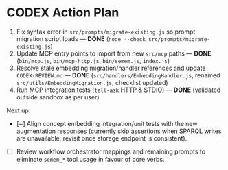# CODEX Action Plan

1. Fix syntax error in `src/prompts/migrate-existing.js` so prompt migration script loads — **DONE** (`node --check src/prompts/migrate-existing.js`)
2. Update MCP entry points to import from new `src/mcp` paths — **DONE** (`bin/mcp.js`, `bin/mcp-http.js`, `bin/semem.js`, `index.js`)
3. Resolve stale embedding migration/handler references and update `CODEX-REVIEW.md` — **DONE** (`src/handlers/EmbeddingHandler.js`, renamed `src/utils/EmbeddingMigration.js`, checklist updated)
4. Run MCP integration tests (`tell-ask` HTTP & STDIO) — **DONE** (validated outside sandbox as per user)

Next up:
- [~] Align concept embedding integration/unit tests with the new augmentation responses (currently skip assertions when SPARQL writes are unavailable; revisit once storage endpoint is consistent).
- [ ] Review workflow orchestrator mappings and remaining prompts to eliminate `semem_*` tool usage in favour of core verbs.
